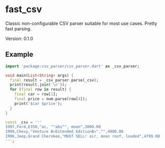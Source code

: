 # fast_csv

Classic non-configurable CSV parser suitable for most use cases. Pretty fast parsing.

Version: 0.1.0

## Example

```dart
import 'package:csv_parser/csv_parser.dart' as _csv_parser;

void main(List<String> args) {
  final result = _csv_parser.parse(_csv);
  print(result.join('\n'));
  for (final row in result) {
    final car = row[1];
    final price = num.parse(row[4]);
    print('$car $price');
  }
}

const _csv = '''
1997,Ford,E350,"ac, ""abs"", moon",3000.00
1999,Chevy,"Venture В«Extended EditionВ»","",4900.00
1996,Jeep,Grand Cherokee,"MUST SELL! air, moon roof, loaded",4799.00
''';

```
